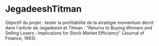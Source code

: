 # JegadeeshTitman
Objectif du projet : tester la profitabilité de la stratégie momentum décrit dans l'article de Jegadeesh et Titman : "Returns to Buying Winners and Selling Losers : Implica(ons for Stock Market Efficiency" (Journal of Finance, 1993).
